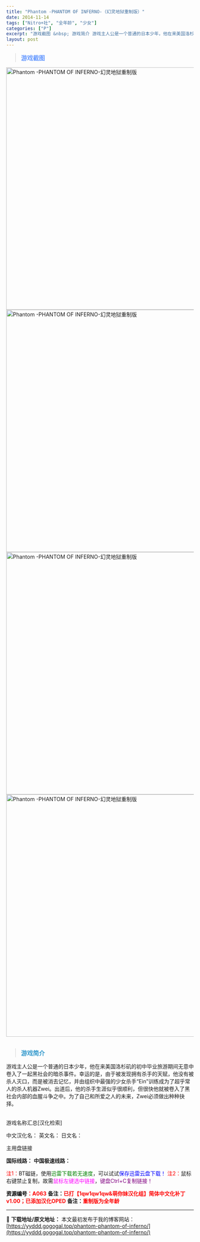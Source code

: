 ```yaml
---
title: "Phantom -PHANTOM OF INFERNO-（幻灵地狱重制版）"
date: 2014-11-14
tags: ["Nitro+社", "全年龄", "少女"]
categories: ["P"]
excerpt: "游戏截图 &nbsp; 游戏简介 游戏主人公是一个普通的日本少年，他在来美国洛杉矶的初中毕业旅游期间无意中卷入了一起黑社会的暗杀事件。幸运的是，由于被发现拥有杀手的天赋，他没有被杀人灭口，而是被消去记忆，并由组织中最强的少女杀手“Ein”训练成为了超乎常人的杀人机器Zwei。出道后，他的杀手生涯似乎&hellip;"
layout: post
---
```


<div>
<blockquote><b><span style="font-size: 12pt; color: #6699ff;">游戏截图</span></b></blockquote>
<div><img title="点击放大" src="https://yyddd.gogogal.top/wp-content/uploads/2025/04/20250430_6811ef432ae10.webp" alt="Phantom -PHANTOM OF INFERNO-幻灵地狱重制版" width="650" /></div>
<div><img title="点击放大" src="https://yyddd.gogogal.top/wp-content/uploads/2025/04/20250430_6811ef44dd3ca.webp" alt="Phantom -PHANTOM OF INFERNO-幻灵地狱重制版" width="650" /></div>
<div><img title="点击放大" src="https://yyddd.gogogal.top/wp-content/uploads/2025/04/20250430_6811ef464dfd5.webp" alt="Phantom -PHANTOM OF INFERNO-幻灵地狱重制版" width="650" /></div>
<div><img title="点击放大" src="https://yyddd.gogogal.top/wp-content/uploads/2025/04/20250430_6811ef4794c15.webp" alt="Phantom -PHANTOM OF INFERNO-幻灵地狱重制版" width="650" /></div>
&nbsp;
<blockquote><b><span style="font-size: 12pt; color: #3399cc;">游戏简介</span></b></blockquote>
<div>游戏主人公是一个普通的日本少年，他在来美国洛杉矶的初中毕业旅游期间无意中卷入了一起黑社会的暗杀事件。幸运的是，由于被发现拥有杀手的天赋，他没有被杀人灭口，而是被消去记忆，并由组织中最强的少女杀手“Ein”训练成为了超乎常人的杀人机器Zwei。出道后，他的杀手生涯似乎很顺利，但很快他就被卷入了黑社会内部的血腥斗争之中。为了自己和所爱之人的未来，Zwei必须做出种种抉择。</div>
&nbsp;

游戏名称汇总[汉化检索]

中文汉化名：
英文名：
日文名：
</div>
<div class="panel panel-primary">
<div class="panel-heading">主用盘链接</div>
<div class="panel-body">

<b>国际线路：</b>
<b>中国极速线路：</b>


<span style="color: #ff0000;">注1：</span>BT磁链，使用<span style="color: #008000;">迅雷下载若无速度</span>，可以试试<span style="color: #0000ff;">保存迅雷云盘下载！</span>
<span style="color: #ff0000;">注2：</span>鼠标右键禁止复制，故需<span style="color: #ff00ff;">鼠标左键选中链接</span>，<span style="color: #800080;">键盘Ctrl+C复制链接！</span>

</div>
<div class="panel-footer"><span style="color: #ff0000;"><b><span style="color: #000000;">资源编号</span>：A063</b></span>
<b>备注：<span style="color: #ff0000;">已打【1qw1qw1qw&amp;萌你妹汉化组】简体中文化补丁v1.00；已添加汉化OPED</span></b>
<b>备注：<span style="color: #ff0000;">重制版为全年龄</span></b></div>
</div>

---
📖 **下载地址/原文地址：** 本文最初发布于我的博客网站：[https://yyddd.gogogal.top/phantom-phantom-of-inferno/](https://yyddd.gogogal.top/phantom-phantom-of-inferno/)
